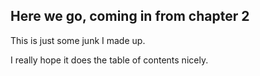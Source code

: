 ## Here we go, coming in from chapter 2

This is just some junk I made up.

I really hope it does the table of contents nicely.
